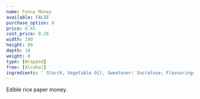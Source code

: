 ```yaml
---
name: Funny Money
available: FALSE
purchase_option: 0
price: 0.65
cost_price: 0.26
width: 190
height: 80
depth: 10
weight: 0
type: [Wrapped]
free: [Alcohol]
ingredients: ' Starch, Vegetable Oil, Sweetener: Sucralose; Flavourings, Colours:  E120,  E141,  E160A'
---
```

Edible rice paper money.